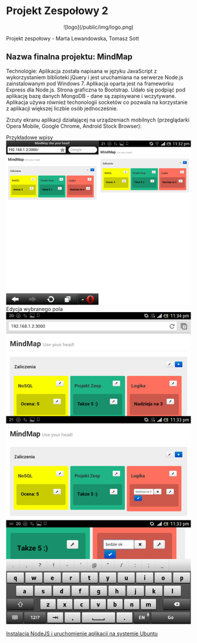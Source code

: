 Projekt Zespołowy 2
==
<center> ![logo](/public/img/logo.png) </center>


Projekt zespołowy - Marta Lewandowska, Tomasz Sott



<h2> Nazwa finalna projektu: MindMap </h2>
Technologie: Aplikacja została napisana w języku JavaScript z wykorzystaniem biblioteki jQuery i jest uruchamiana na serwerze Node.js zainstalowanym pod Windows 7. Aplikacja oparta jest na frameworku Express dla Node.js. Strona graficzna to Bootstrap. Udało się podpiąć pod aplikację bazę danych MongoDB - dane są zapisywane i wczytywane. Aplikacja używa również techonologii socketów co pozwala na korzystanie z aplikacji większej liczbie osób jednocześnie.

Zrzuty ekranu aplikacji działającej na urządzeniach mobilnych (przeglądarki Opera Mobile, Google Chrome, Android Stock Browser):

Przykładowe wpisy
![MindMap na przeglądarkach mobilnych](screenshots/1.png "MindMap na przeglądarkach mobilnych")
Edycja wybranego pola
![MindMap edycja pola ](screenshots/2.png "MindMap edycja pola")


[Instalacja NodeJS i uruchomienie aplikacji na systemie Ubuntu](./ubuntu.md)

